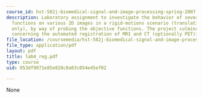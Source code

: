 ```yaml
---
course_id: hst-582j-biomedical-signal-and-image-processing-spring-2007
description: Laboratory assignment to investigate the behavior of several objective
  functions on various 2D images in a rigid-motions scenario (translation and rotation
  only), by way of probing the objective functions. The project culminates in an experiment
  concerning the automated registration of MRI and CT (optionally PET)in 2D.
file_location: /coursemedia/hst-582j-biomedical-signal-and-image-processing-spring-2007/053df9071e85e828c0a03c054e45ef02_lab4_reg.pdf
file_type: application/pdf
layout: pdf
title: lab4_reg.pdf
type: course
uid: 053df9071e85e828c0a03c054e45ef02

---
```

None